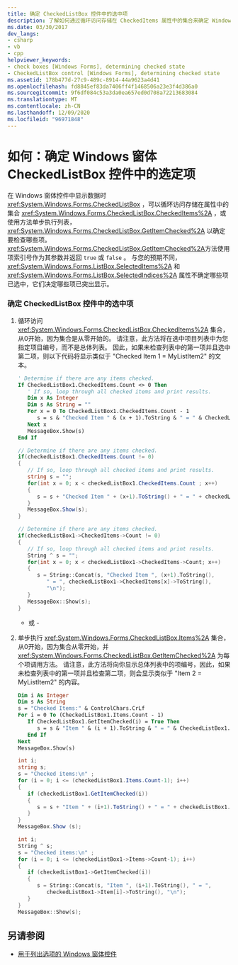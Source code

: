 ```yaml
---
title: 确定 CheckedListBox 控件中的选中项
description: 了解如何通过循环访问存储在 CheckedItems 属性中的集合来确定 Windows 窗体 CheckedListBox 控件中的选中项。
ms.date: 03/30/2017
dev_langs:
- csharp
- vb
- cpp
helpviewer_keywords:
- check boxes [Windows Forms], determining checked state
- CheckedListBox control [Windows Forms], determining checked state
ms.assetid: 178b477d-27c9-489c-8914-44a9623a4d41
ms.openlocfilehash: fd8845ef83da7406ff4f1468506a23e3f4d386a0
ms.sourcegitcommit: 9f6df084c53a3da0ea657ed0d708a72213683084
ms.translationtype: MT
ms.contentlocale: zh-CN
ms.lasthandoff: 12/09/2020
ms.locfileid: "96971848"
---
```

# <a name="how-to-determine-checked-items-in-the-windows-forms-checkedlistbox-control"></a>如何：确定 Windows 窗体 CheckedListBox 控件中的选定项
在 Windows 窗体控件中显示数据时 <xref:System.Windows.Forms.CheckedListBox> ，可以循环访问存储在属性中的集合 <xref:System.Windows.Forms.CheckedListBox.CheckedItems%2A> ，或使用方法单步执行列表， <xref:System.Windows.Forms.CheckedListBox.GetItemChecked%2A> 以确定要检查哪些项。 <xref:System.Windows.Forms.CheckedListBox.GetItemChecked%2A>方法使用项索引号作为其参数并返回 `true` 或 `false` 。 与您的预期不同， <xref:System.Windows.Forms.ListBox.SelectedItems%2A> 和 <xref:System.Windows.Forms.ListBox.SelectedIndices%2A> 属性不确定哪些项已选中，它们决定哪些项已突出显示。  
  
### <a name="to-determine-checked-items-in-a-checkedlistbox-control"></a>确定 CheckedListBox 控件中的选中项  
  
1. 循环访问 <xref:System.Windows.Forms.CheckedListBox.CheckedItems%2A> 集合，从0开始，因为集合是从零开始的。 请注意，此方法将在选中项目列表中为您指定项目编号，而不是总体列表。 因此，如果未检查列表中的第一项并且选中第二项，则以下代码将显示类似于 "Checked Item 1 = MyListItem2" 的文本。  
  
    ```vb  
    ' Determine if there are any items checked.  
    If CheckedListBox1.CheckedItems.Count <> 0 Then  
       ' If so, loop through all checked items and print results.  
       Dim x As Integer  
       Dim s As String = ""  
       For x = 0 To CheckedListBox1.CheckedItems.Count - 1  
          s = s & "Checked Item " & (x + 1).ToString & " = " & CheckedListBox1.CheckedItems(x).ToString & ControlChars.CrLf  
       Next x  
       MessageBox.Show(s)  
    End If  
    ```  
  
    ```csharp  
    // Determine if there are any items checked.  
    if(checkedListBox1.CheckedItems.Count != 0)  
    {  
       // If so, loop through all checked items and print results.  
       string s = "";  
       for(int x = 0; x < checkedListBox1.CheckedItems.Count ; x++)  
       {  
          s = s + "Checked Item " + (x+1).ToString() + " = " + checkedListBox1.CheckedItems[x].ToString() + "\n";  
       }  
       MessageBox.Show(s);  
    }  
    ```  
  
    ```cpp  
    // Determine if there are any items checked.  
    if(checkedListBox1->CheckedItems->Count != 0)  
    {  
       // If so, loop through all checked items and print results.  
       String ^ s = "";  
       for(int x = 0; x < checkedListBox1->CheckedItems->Count; x++)  
       {  
          s = String::Concat(s, "Checked Item ", (x+1).ToString(),  
             " = ", checkedListBox1->CheckedItems[x]->ToString(),  
             "\n");  
       }  
       MessageBox::Show(s);  
    }  
    ```  
  
     - 或 -  
  
2. 单步执行 <xref:System.Windows.Forms.CheckedListBox.Items%2A> 集合，从0开始，因为集合从零开始，并 <xref:System.Windows.Forms.CheckedListBox.GetItemChecked%2A> 为每个项调用方法。 请注意，此方法将向你显示总体列表中的项编号，因此，如果未检查列表中的第一项并且检查第二项，则会显示类似于 "Item 2 = MyListItem2" 的内容。  
  
    ```vb  
    Dim i As Integer  
    Dim s As String  
    s = "Checked Items:" & ControlChars.CrLf  
    For i = 0 To (CheckedListBox1.Items.Count - 1)  
       If CheckedListBox1.GetItemChecked(i) = True Then  
          s = s & "Item " & (i + 1).ToString & " = " & CheckedListBox1.Items(i).ToString & ControlChars.CrLf  
       End If  
    Next  
    MessageBox.Show(s)  
    ```  
  
    ```csharp  
    int i;  
    string s;
    s = "Checked items:\n" ;  
    for (i = 0; i <= (checkedListBox1.Items.Count-1); i++)  
    {  
       if (checkedListBox1.GetItemChecked(i))  
       {  
          s = s + "Item " + (i+1).ToString() + " = " + checkedListBox1.Items[i].ToString() + "\n";  
       }  
    }  
    MessageBox.Show (s);  
    ```  
  
    ```cpp  
    int i;  
    String ^ s;
    s = "Checked items:\n" ;  
    for (i = 0; i <= (checkedListBox1->Items->Count-1); i++)  
    {  
       if (checkedListBox1->GetItemChecked(i))  
       {  
          s = String::Concat(s, "Item ", (i+1).ToString(), " = ",  
             checkedListBox1->Item[i]->ToString(), "\n");  
       }  
    }  
    MessageBox::Show(s);  
    ```  
  
## <a name="see-also"></a>另请参阅

- [用于列出选项的 Windows 窗体控件](windows-forms-controls-used-to-list-options.md)
